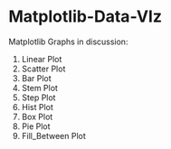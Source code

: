 # Matplotlib-Data-VIz

Matplotlib Graphs in discussion:

1. Linear Plot
2. Scatter Plot
3. Bar Plot
4. Stem Plot
5. Step Plot
6. Hist Plot
7. Box Plot
8. Pie Plot
9. Fill_Between Plot
